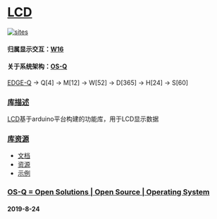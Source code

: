 # [LCD](https://github.com/OS-Q/D107)
[![sites](OS-Q/OS-Q.png)](http://www.OS-Q.com)
#### 归属显示交互：[W16](https://github.com/OS-Q/W16)
#### 关于系统架构：[OS-Q](https://github.com/OS-Q/OS-Q)

[EDGE-Q](https://github.com/OS-Q/EDGE-Q) -> Q[4] -> M[12] -> W[52] -> D[365] -> H[24] -> S[60]

### [库描述](https://github.com/OS-Q/D107/wiki) 

[LCD](https://github.com/OS-Q/D107)基于arduino平台构建的功能库，用于LCD显示数据

### [库资源](https://github.com/OS-Q/D107)

* [文档](docs/)
* [资源](src/)
* [示例](examples/)

### [OS-Q = Open Solutions | Open Source |  Operating System ](http://www.OS-Q.com/D107)
####  2019-8-24
